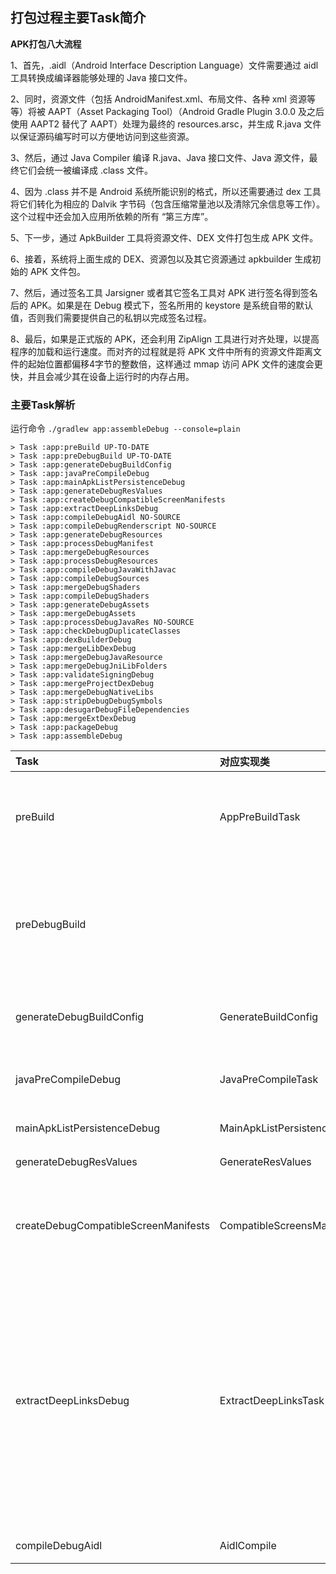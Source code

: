 ## 打包过程主要Task简介

**APK打包八大流程**

1、首先，.aidl（Android Interface Description Language）文件需要通过 aidl 工具转换成编译器能够处理的 Java 接口文件。

2、同时，资源文件（包括 AndroidManifest.xml、布局文件、各种 xml 资源等等）将被 AAPT（Asset Packaging Tool）（Android Gradle Plugin 3.0.0 及之后使用 AAPT2 替代了 AAPT）处理为最终的 resources.arsc，并生成 R.java 文件以保证源码编写时可以方便地访问到这些资源。

3、然后，通过 Java Compiler 编译 R.java、Java 接口文件、Java 源文件，最终它们会统一被编译成 .class 文件。

4、因为 .class 并不是 Android 系统所能识别的格式，所以还需要通过 dex 工具将它们转化为相应的 Dalvik 字节码（包含压缩常量池以及清除冗余信息等工作）。这个过程中还会加入应用所依赖的所有 “第三方库”。

5、下一步，通过 ApkBuilder 工具将资源文件、DEX 文件打包生成 APK 文件。

6、接着，系统将上面生成的 DEX、资源包以及其它资源通过 apkbuilder 生成初始的 APK 文件包。

7、然后，通过签名工具 Jarsigner 或者其它签名工具对 APK 进行签名得到签名后的 APK。如果是在 Debug 模式下，签名所用的 keystore 是系统自带的默认值，否则我们需要提供自己的私钥以完成签名过程。

8、最后，如果是正式版的 APK，还会利用 ZipAlign 工具进行对齐处理，以提高程序的加载和运行速度。而对齐的过程就是将 APK 文件中所有的资源文件距离文件的起始位置都偏移4字节的整数倍，这样通过 mmap 访问 APK 文件的速度会更快，并且会减少其在设备上运行时的内存占用。

### 主要Task解析

运行命令 `./gradlew app:assembleDebug --console=plain`

```
> Task :app:preBuild UP-TO-DATE
> Task :app:preDebugBuild UP-TO-DATE
> Task :app:generateDebugBuildConfig
> Task :app:javaPreCompileDebug
> Task :app:mainApkListPersistenceDebug
> Task :app:generateDebugResValues
> Task :app:createDebugCompatibleScreenManifests
> Task :app:extractDeepLinksDebug
> Task :app:compileDebugAidl NO-SOURCE
> Task :app:compileDebugRenderscript NO-SOURCE
> Task :app:generateDebugResources
> Task :app:processDebugManifest
> Task :app:mergeDebugResources
> Task :app:processDebugResources
> Task :app:compileDebugJavaWithJavac
> Task :app:compileDebugSources
> Task :app:mergeDebugShaders
> Task :app:compileDebugShaders
> Task :app:generateDebugAssets
> Task :app:mergeDebugAssets
> Task :app:processDebugJavaRes NO-SOURCE
> Task :app:checkDebugDuplicateClasses
> Task :app:dexBuilderDebug
> Task :app:mergeLibDexDebug
> Task :app:mergeDebugJavaResource
> Task :app:mergeDebugJniLibFolders
> Task :app:validateSigningDebug
> Task :app:mergeProjectDexDebug
> Task :app:mergeDebugNativeLibs
> Task :app:stripDebugDebugSymbols
> Task :app:desugarDebugFileDependencies
> Task :app:mergeExtDexDebug
> Task :app:packageDebug
> Task :app:assembleDebug
```

| Task | 对应实现类 | 作用 |
| :---- | :---- | :---- |
| preBuild | AppPreBuildTask | 预先创建的 task，用于做一些 application Variant 的检查 |
| preDebugBuild |  | 与 preBuild 区别是这个 task 是用于在 Debug 的环境下的一些 Vrariant 检查 |
| generateDebugBuildConfig | GenerateBuildConfig | 生成与构建目标相关的 BuildConfig 类|
| javaPreCompileDebug | JavaPreCompileTask | 用于在 Java 编译之前执行必要的 action |
| mainApkListPersistenceDebug | MainApkListPersistence	| 用于持久化 APK 数据 |
| generateDebugResValues | GenerateResValues | 生成 Res 资源类型值 |
| createDebugCompatibleScreenManifests | CompatibleScreensManifest | 生成具有给定屏幕密度与尺寸列表的 （兼容屏幕）节点清单 |
| extractDeepLinksDebug | ExtractDeepLinksTask | 用于抽取一系列 DeepLink（深度链接技术，主要应用场景是通过Web页面直接调用Android原生app，并且把需要的参数通过Uri的形式，直接传递给app，节省用户的注册成本） |
| compileDebugAidl | AidlCompile | 编译 AIDL 文件 |